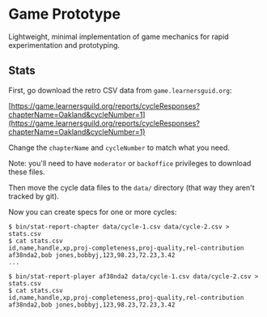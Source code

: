 # Game Prototype

Lightweight, minimal implementation of game mechanics for rapid experimentation and prototyping.

## Stats

First, go download the retro CSV data from `game.learnersguid.org`:

[https://game.learnersguild.org/reports/cycleResponses?chapterName=Oakland&cycleNumber=1](https://game.learnersguild.org/reports/cycleResponses?chapterName=Oakland&cycleNumber=1)

Change the `chapterName` and `cycleNumber` to match what you need.

Note: you'll need to have `moderator` or `backoffice` privileges to download these files.

Then move the cycle data files to the `data/` directory (that way they aren't tracked by git).

Now you can create specs for one or more cycles:

```shell-session
$ bin/stat-report-chapter data/cycle-1.csv data/cycle-2.csv > stats.csv
$ cat stats.csv
id,name,handle,xp,proj-completeness,proj-quality,rel-contribution
af38nda2,bob jones,bobbyj,123,98.23,72.23,3.42
...

$ bin/stat-report-player af38nda2 data/cycle-1.csv data/cycle-2.csv > stats.csv
$ cat stats.csv
id,name,handle,xp,proj-completeness,proj-quality,rel-contribution
af38nda2,bob jones,bobbyj,123,98.23,72.23,3.42
```
